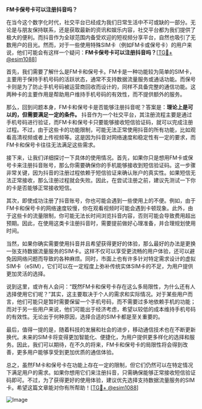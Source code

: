 **FM卡保号卡可以注册抖音吗？**

在当今这个数字化时代，社交平台已经成为我们日常生活中不可或缺的一部分。无论是与朋友保持联系，还是获取最新的资讯和娱乐内容，社交平台都为我们提供了极大的便利。而抖音作为全球范围内备受欢迎的短视频分享平台，自然也吸引了无数用户的目光。然而，对于一些使用特殊SIM卡（例如FM卡或保号卡）的用户来说，他们可能会有这样一个疑问：**FM卡保号卡可以注册抖音吗？**[[TG💪+ @esim1088](https://t.me/s/esim1088)]

首先，我们需要了解什么是FM卡和保号卡。FM卡是一种功能较为简单的SIM卡，主要用于保持手机号码的活跃状态，通常不支持数据流量服务或通话功能。而保号卡则是为了防止手机号码被运营商回收而设计的，同样不具备完整的通信功能。这两种卡的主要作用是帮助用户维持手机号码的有效性，而不提供额外的服务。

那么，回到问题本身，FM卡和保号卡是否能够注册抖音呢？答案是：**理论上是可以的，但需要满足一定的条件。** 抖音作为一个社交平台，其注册流程主要是通过手机号码进行验证，而FM卡和保号卡只要能够接收短信验证码，就可以完成注册过程。不过，由于这些卡的功能限制，可能无法正常使用抖音的所有功能，比如观看高清视频或者上传视频等。这是因为抖音对网络速度和稳定性有一定的要求，而FM卡和保号卡往往无法满足这些需求。

接下来，让我们详细探讨一下具体的使用情况。首先，如果你只是想用FM卡或保号卡来注册抖音账号，那么你需要确保你的手机能够接收到短信验证码。这一步骤非常关键，因为抖音的注册过程依赖于短信验证来确认账户的真实性。如果短信无法正常接收，那么注册过程就会失败。因此，在尝试注册之前，建议先测试一下你的卡是否能够正常接收短信。

其次，即使成功注册了抖音账号，你也可能会遇到一些使用上的不便。例如，由于FM卡和保号卡的网络速度较慢，你在观看视频时可能会遇到卡顿现象。此外，由于这些卡的流量限制，你可能无法长时间浏览抖音内容，否则可能会导致费用超出预期。因此，在使用这类卡注册抖音时，需要提前做好心理准备，并合理规划使用时间。

当然，如果你确实需要使用抖音并且希望获得更好的体验，那么最好的办法是更换一张支持数据流量服务的SIM卡。这样不仅可以享受更流畅的用户体验，还可以避免因网络问题而导致的各种麻烦。同时，市面上也有许多针对特定需求设计的虚拟SIM卡（eSIM），它们可以在一定程度上弥补传统实体SIM卡的不足，为用户提供更加灵活的选择。

说到这里，或许有人会问：“既然FM卡和保号卡存在这么多局限性，为什么还有人选择使用它们呢？”其实，这主要取决于个人的需求和实际情况。对于某些用户而言，他们可能只是暂时需要保留一个手机号码，而不需要过多地依赖手机的功能；而对于另一些用户来说，他们可能出于经济考虑，希望以较低的成本维持手机号码的有效性。无论出于何种原因，选择合适的SIM卡都是至关重要的。

最后，值得一提的是，随着科技的发展和社会的进步，移动通信技术也在不断更新换代。未来的SIM卡将变得更加智能化、便捷化，为用户提供更多样化的选择和服务。因此，我们可以期待，在不久的将来，FM卡和保号卡的局限性将会得到改善，更多用户能够享受到更加优质的通信体验。

总之，虽然FM卡和保号卡在功能上存在一定的限制，但它们仍然可以在特定情况下满足用户的需求。如果你想用它们来注册抖音，只需确保能够正常接收短信验证码即可。不过，为了获得更好的使用体验，建议优先选择支持数据流量服务的SIM卡。希望这篇文章能对你有所帮助！[[TG💪+ @esim1088](https://t.me/s/esim1088)] 

![Image](https://i.postimg.cc/4NQfJmqS/Snipaste-2025-05-13-00-14-12.png)